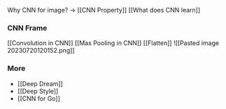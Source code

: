 Why CNN for image? ->  [[CNN Property]]
[[What does CNN learn]]

### CNN Frame
[[Convolution in CNN]]
[[Max Pooling in CNN]]
[[Flatten]]
![[Pasted image 20230720120152.png]]

### More
+ [[Deep Dream]] 
+ [[Deep Style]]
+ [[CNN for Go]]